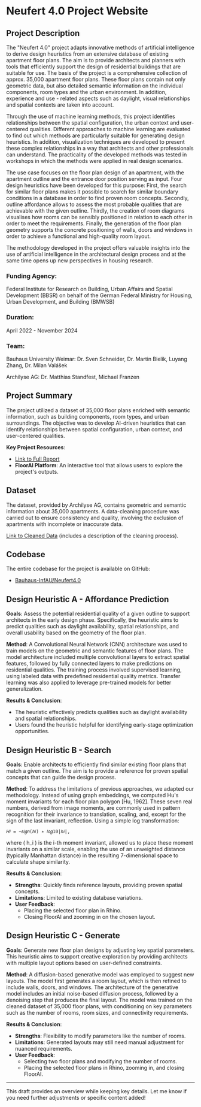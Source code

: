 # Neufert 4.0 Project Website

## Project Description
The "Neufert 4.0" project adapts innovative methods of artificial intelligence to derive design heuristics from an extensive database of existing apartment floor plans. The aim is to provide architects and planners with tools that efficiently support the design of residential buildings that are suitable for use. The basis of the project is a comprehensive collection of approx. 35,000 apartment floor plans. These floor plans contain not only geometric data, but also detailed semantic information on the individual components, room types and the urban environment. In addition, experience and use - related aspects such as daylight, visual relationships and spatial contexts are taken into account. 

Through the use of machine learning methods, this project identifies relationships between the spatial configuration, the urban context and user-centered qualities. Different approaches to machine learning are evaluated to find out which methods are particularly suitable for generating design heuristics. In addition, visualization techniques are developed to present these complex relationships in a way that architects and other professionals can understand. The practicality of the developed methods was tested in workshops in which the methods were applied in real design scenarios. 

The use case focuses on the floor plan design of an apartment, with the apartment outline and the entrance door position serving as input. Four design heuristics have been developed for this purpose: First, the search for similar floor plans makes it possible to search for similar boundary conditions in a database in order to find proven room concepts. Secondly, outline affordance allows  to assess the most probable qualities that are achievable with the given outline. Thirdly, the creation of room diagrams visualises how rooms can be sensibly positioned in relation to each other in order to meet the requirements. Finally, the generation of the floor plan geometry supports  the concrete positioning of walls, doors and windows in order to achieve a functional and high-quality room layout. 

The methodology developed in the project offers valuable insights into the use of artificial intelligence in the architectural design process and at the same time opens up new perspectives in housing research. 

### Funding Agency:
Federal Institute for Research on Building, Urban Affairs and Spatial Development (BBSR) on behalf of the German Federal Ministry for Housing, Urban Development, and Building (BMWSB)
### Duration: 
April 2022 - November 2024
### Team:
Bauhaus University Weimar: Dr. Sven Schneider, Dr. Martin Bielik, Luyang Zhang, Dr. Milan Valášek 

Archilyse AG: Dr. Matthias Standfest, Michael Franzen

## Project Summary
The project utilized a dataset of 35,000 floor plans enriched with semantic information, such as building components, room types, and urban surroundings. The objective was to develop AI-driven heuristics that can identify relationships between spatial configuration, urban context, and user-centered qualities.

**Key Project Resources**:
- [Link to Full Report](#)
- **FloorAI Platform**: An interactive tool that allows users to explore the project's outputs.

## Dataset
The dataset, provided by Archilyse AG, contains geometric and semantic information about 35,000 apartments. A data-cleaning procedure was carried out to ensure consistency and quality, involving the exclusion of apartments with incomplete or inaccurate data.

[Link to Cleaned Data](https://doi.org/10.5281/zenodo.14223942) (includes a description of the cleaning process).

## Codebase
The entire codebase for the project is available on GitHub:
- [Bauhaus-InfAU/Neufert4.0](https://github.com/Bauhaus-InfAU/Neufert4.0)

## Design Heuristic A - Affordance Prediction
**Goals**: Assess the potential residential quality of a given outline to support architects in the early design phase. Specifically, the heuristic aims to predict qualities such as daylight availability, spatial relationships, and overall usability based on the geometry of the floor plan.

**Method**: A Convolutional Neural Network (CNN) architecture was used to train models on the geometric and semantic features of floor plans. The model architecture included multiple convolutional layers to extract spatial features, followed by fully connected layers to make predictions on residential qualities. The training process involved supervised learning, using labeled data with predefined residential quality metrics. Transfer learning was also applied to leverage pre-trained models for better generalization.

**Results & Conclusion**:
- The heuristic effectively predicts qualities such as daylight availability and spatial relationships.
- Users found the heuristic helpful for identifying early-stage optimization opportunities.

## Design Heuristic B - Search
**Goals**: Enable architects to efficiently find similar existing floor plans that match a given outline. The aim is to provide a reference for proven spatial concepts that can guide the design process.

**Method**: To address the limitations of previous approaches, we adapted our methodology. Instead of using graph embeddings, we computed Hu's moment invariants for each floor plan polygon [Hu, 1962]. These seven real numbers, derived from image moments, are commonly used in pattern recognition for their invariance to translation, scaling, and, except for the sign of the last invariant, reflection. Using a simple log transformation:

```
𝐻𝑖 = −𝑠𝑖𝑔𝑛(ℎ𝑖) ∗ 𝑙𝑜𝑔10|ℎ𝑖|,
```

where \( h_i \) is the i-th moment invariant, allowed us to place these moment invariants on a similar scale, enabling the use of an unweighted distance (typically Manhattan distance) in the resulting 7-dimensional space to calculate shape similarity.

**Results & Conclusion**:
- **Strengths**: Quickly finds reference layouts, providing proven spatial concepts.
- **Limitations**: Limited to existing database variations.
- **User Feedback**:
  - Placing the selected floor plan in Rhino.
  - Closing FloorAI and zooming in on the chosen layout.

## Design Heuristic C - Generate
**Goals**: Generate new floor plan designs by adjusting key spatial parameters. This heuristic aims to support creative exploration by providing architects with multiple layout options based on user-defined constraints.

**Method**: A diffusion-based generative model was employed to suggest new layouts. The model first generates a room layout, which is then refined to include walls, doors, and windows. The architecture of the generative model includes an initial noise-based diffusion process, followed by a denoising step that produces the final layout. The model was trained on the cleaned dataset of 35,000 floor plans, with conditioning on key parameters such as the number of rooms, room sizes, and connectivity requirements.

**Results & Conclusion**:
- **Strengths**: Flexibility to modify parameters like the number of rooms.
- **Limitations**: Generated layouts may still need manual adjustment for nuanced requirements.
- **User Feedback**:
  - Selecting two floor plans and modifying the number of rooms.
  - Placing the selected floor plans in Rhino, zooming in, and closing FloorAI.

---

This draft provides an overview while keeping key details. Let me know if you need further adjustments or specific content added!
